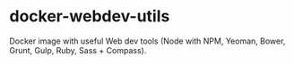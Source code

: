 # docker-webdev-utils
Docker image with useful Web dev tools (Node with NPM, Yeoman, Bower, Grunt, Gulp, Ruby, Sass + Compass).
